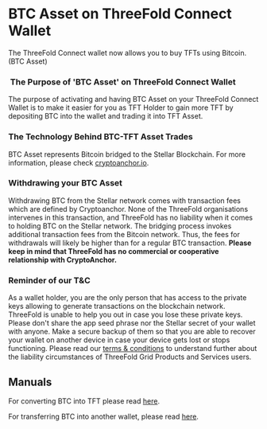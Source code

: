 # BTC Asset on ThreeFold Connect Wallet

The ThreeFold Connect wallet now allows you to buy TFTs using Bitcoin. (BTC Asset)


###  The Purpose of 'BTC Asset' on ThreeFold Connect Wallet

The purpose of activating and having BTC Asset on your ThreeFold Connect Wallet is to make it easier for you as TFT Holder to gain more TFT by depositing BTC into the wallet and trading it into TFT Asset. 

### The Technology Behind BTC-TFT Asset Trades

BTC Asset represents Bitcoin bridged to the Stellar Blockchain. For more information, please check [cryptoanchor.io](https://cryptoanchor.io). 

### Withdrawing your BTC Asset

Withdrawing BTC from the Stellar network comes with transaction fees which are defined by Cryptoanchor. None of the ThreeFold organisations intervenes in this transaction, and ThreeFold has no liability when it comes to holding BTC on the Stellar network. 
The bridging process invokes additional transaction fees from the Bitcoin network. Thus, the fees for withdrawals will likely be higher than for a regular BTC transaction. **Please keep in mind that ThreeFold has no commercial or cooperative relationship with CryptoAnchor.**

### Reminder of our T&C

As a wallet holder, you are the only person that has access to the private keys allowing to generate transactions on the blockchain network. ThreeFold is unable to help you out in case you lose these private keys. Please don't share the app seed phrase nor the Stellar secret of your wallet with anyone. Make a secure backup of them so that you are able to recover your wallet on another device in case your device gets lost or stops functioning. Please read our [terms & conditions](*terms_conditions_griduser) to understand further about the liability circumstances of ThreeFold Grid Products and Services users.

## Manuals

For converting BTC into TFT please read [here](threefold_connect_btc). 

For transferring BTC into another wallet, please read [here](btc_withdrawal). 